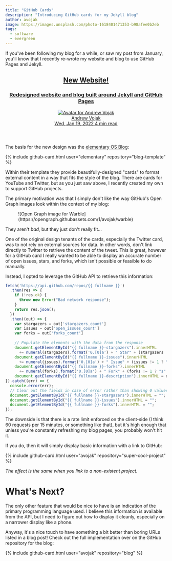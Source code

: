 ```yaml
---
title: "GitHub Cards"
description: "Introducing GitHub cards for my Jekyll blog"
author: avojak
image: https://images.unsplash.com/photo-1618401471353-b98afee0b2eb
tags:
  - software
  - evergreen
---
```


If you've been following my blog for a while, or saw my post from January, you'll know that I recently re-wrote my website and blog to use GitHub Pages and Jekyll.

<aside>
  <a class="featured with-image 1" href="https://avojak.com/blog/2022/01/19/new-website/">
    <div class="featured-image" alt="Featured image" style="background-image: url(https://images.unsplash.com/photo-1486312338219-ce68d2c6f44d);"></div>
    <header>
      <h2>New Website!</h2>
      <h3>Redesigned website and blog built around Jekyll and GitHub Pages</h3>
      <div class="byline">
        <div class="avatar">
          <img srcset="https://www.gravatar.com/avatar/4dfa9066e794647fdedf323ecab85333?s=96&amp;d=blank 2x" src="https://www.gravatar.com/avatar/4dfa9066e794647fdedf323ecab85333?s=48&amp;d=blank" alt="Avatar for Andrew Vojak">
        </div>
        <div class="author">
          <span class="name">Andrew Vojak</span>
        </div>
        <time class="post-date" datetime="2022-01-19">Wed, Jan 19, 2022</time>
        <span class="read-time" title="Estimated read time">4 min read</span>
      </div>
    </header>
  </a>
</aside>

The basis for the new design was the [elementary OS Blog](https://blog.elementary.io):

{% include github-card.html
  user="elementary"
  repository="blog-template"
%}

Within their template they provide beautifully-designed "cards" to format external content in a way that fits the style of the blog. There
are cards for YouTube and Twitter, but as you just saw above, I recently created my own to support GitHub projects.

The primary motivation was that I simply don't like the way GitHub's Open Graph images look within the context of my blog:

<figure class="constrained" markdown="1">
![Open Graph image for Warble](https://opengraph.githubassets.com/1/avojak/warble)
</figure>

They aren't *bad*, but they just don't really fit...

One of the original design tenants of the cards, especially the Twitter card, was to not rely on external sources for data. In other words, don't
link directly to Twitter to retrieve the content of the tweet. This is great, however for a GitHub card I really wanted to be able to display
an accurate number of open issues, stars, and forks, which isn't possible or feasible to do manually.

Instead, I opted to leverage the GitHub API to retrieve this information:

```javascript
fetch('https://api.github.com/repos/{{ fullname }}')
  .then(res => {
    if (!res.ok) {
      throw new Error("Bad network response");
    }
    return res.json();
  })
  .then((out) => {
    var stargazers = out['stargazers_count']
    var issues = out['open_issues_count']
    var forks = out['forks_count']
    
    // Populate the elements with the data from the response
    document.getElementById("{{ fullname }}-stargazers").innerHTML 
      += numeral(stargazers).format('0.[0]a') + " Star" + (stargazers != 1 ? "s" : "");
    document.getElementById("{{ fullname }}-issues").innerHTML
      += numeral(issues).format('0.[0]a') + " Issue" + (issues != 1 ? "s" : "");
    document.getElementById("{{ fullname }}-forks").innerHTML
      += numeral(forks).format('0.[0]a') + " Fork" + (forks != 1 ? "s" : "");
    document.getElementById("{{ fullname }}-description").innerHTML = out['description'];
}).catch((err) => {
  console.error(err);
  // Clear out the fields in case of error rather than showing 0 values
  document.getElementById("{{ fullname }}-stargazers").innerHTML = "";
  document.getElementById("{{ fullname }}-issues").innerHTML = "";
  document.getElementById("{{ fullname }}-forks").innerHTML = "";
});
```

The downside is that there is a rate limit enforced on the client-side (I think 60 requests per 15 minutes, or something like that), but it's
high enough that unless you're constantly refreshing my blog pages, you probably won't hit it.

If you do, then it will simply display basic information with a link to GitHub:

{% include github-card.html
  user="avojak"
  repository="super-cool-project"
%}

*The effect is the same when you link to a non-existent project.*

# What's Next?

The only other feature that would be nice to have is an indication of the primary programming language used. I believe this information is available
from the API, but I need to figure out how to display it cleanly, especially on a narrower display like a phone.

Anyway, it's a nice touch to have something a bit better than boring URLs listed in a blog post! Check out the full implementation over on
the GitHub repository for the blog:

{% include github-card.html
  user="avojak"
  repository="blog"
%}